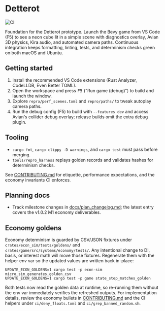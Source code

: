 # Detterot

![CI](https://github.com/Vecipher/detterot/actions/workflows/ci.yml/badge.svg)

Foundation for the Detterot prototype. Launch the Bevy game from VS Code (F5) to see a neon cube lit in a simple scene with diagnostics overlay, Avian 3D physics, Kira audio, and automated camera paths. Continuous integration keeps formatting, linting, tests, and determinism checks green on both macOS and Ubuntu.

## Getting started
1. Install the recommended VS Code extensions (Rust Analyzer, CodeLLDB, Even Better TOML).
2. Open the workspace and press <kbd>F5</kbd> ("Run game (debug)") to build and launch the window.
3. Explore `repro/perf_scenes.toml` and `repro/paths/` to tweak autoplay camera paths.
4. Run the debug config (F5) to build with `--features dev` and access Avian's collider debug overlay; release builds omit the extra debug plugin.

## Tooling
- `cargo fmt`, `cargo clippy -D warnings`, and `cargo test` must pass before merging.
- `tools/repro_harness` replays golden records and validates hashes for determinism checks.

See [CONTRIBUTING.md](CONTRIBUTING.md) for etiquette, performance expectations, and the economy invariants CI enforces.

## Planning docs
- Track milestone changes in [docs/plan_changelog.md](docs/plan_changelog.md); the latest entry covers the v1.0.2 M1 economy deliverables.

## Economy goldens
Economy determinism is guarded by CSV/JSON fixtures under `crates/econ_sim/tests/goldens/` and `crates/game/src/systems/economy/tests/`. Any intentional change to DI, basis, or interest math will move those fixtures. Regenerate them with the helper env var so the updated values are written back in-place:

```
UPDATE_ECON_GOLDENS=1 cargo test -p econ-sim micro_sim_generates_golden_csv
UPDATE_ECON_GOLDENS=1 cargo test -p game state_step_matches_golden
```

Both tests now read the golden data at runtime, so re-running them without the env var immediately verifies the refreshed outputs. For implementation details, review the economy bullets in [CONTRIBUTING.md](CONTRIBUTING.md) and the CI helpers under `ci/deny_floats.toml` and `ci/grep_banned_random.sh`.
